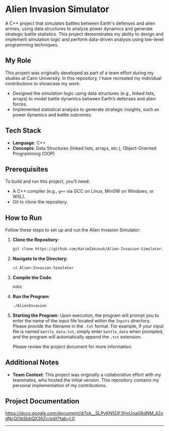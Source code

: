 # Alien Invasion Simulator

A C++ project that simulates battles between Earth's defenses and alien armies, using data structures to analyze power dynamics and generate strategic battle statistics. This project demonstrates my ability to design and implement simulation logic and perform data-driven analysis using low-level programming techniques.

## My Role
This project was originally developed as part of a team effort during my studies at Cairo University. In this repository, I have recreated my individual contributions to showcase my work:

- Designed the simulation logic using data structures (e.g., linked lists, arrays) to model battle dynamics between Earth’s defenses and alien forces.
- Implemented statistical analysis to generate strategic insights, such as power dynamics and battle outcomes.

## Tech Stack
- **Language**: C++
- **Concepts**: Data Structures (linked lists, arrays, etc.), Object-Oriented Programming (OOP)

## Prerequisites
To build and run this project, you’ll need:
- A C++ compiler (e.g., `g++` via GCC on Linux, MinGW on Windows, or WSL).
- Git to clone the repository.

## How to Run
Follow these steps to set up and run the Alien Invasion Simulator:

1. **Clone the Repository**:
   ```bash
   git clone https://github.com/KarimZakzouk/Alien-Invasion-Simulator.git
   ```

2. **Navigate to the Directory**:
   ```bash
   cd Alien-Invasion-Simulator
   ```

3. **Compile the Code**:
   ```bash
   make
   ```

4. **Run the Program**:
   ```bash
   ./AlienInvasion
   ```
5. **Starting the Program**:
   Upon execution, the program will prompt you to enter the name of the input file located within the `Inputs` directory. Please provide the filename in the `.txt` format. For example, if your input file is named `battle_data.txt`, simply enter `battle_data` when prompted, and the program will automatically append the `.txt` extension.

   Please review the project document for more information.




## Additional Notes
- **Team Context**: This project was originally a collaborative effort with my teammates, who hosted the initial version. This repository contains my personal implementation of my contributions.

## Project Documentation
https://docs.google.com/document/d/1ck__SLPvKN5DF3HxUoaG6dNM_42xdNcQObSbbQX36Zc/edit?tab=t.0

---

